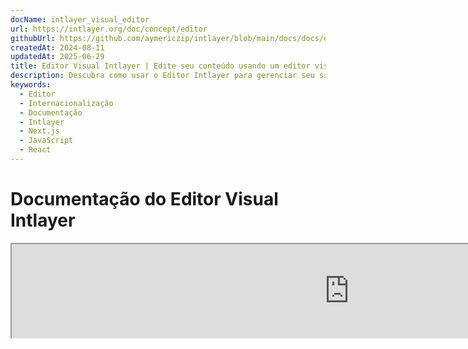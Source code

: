 ```yaml
---
docName: intlayer_visual_editor
url: https://intlayer.org/doc/concept/editor
githubUrl: https://github.com/aymericzip/intlayer/blob/main/docs/docs/en/intlayer_visual_editor.md
createdAt: 2024-08-11
updatedAt: 2025-06-29
title: Editor Visual Intlayer | Edite seu conteúdo usando um editor visual
description: Descubra como usar o Editor Intlayer para gerenciar seu site multilíngue. Siga os passos nesta documentação online para configurar seu projeto em poucos minutos.
keywords:
  - Editor
  - Internacionalização
  - Documentação
  - Intlayer
  - Next.js
  - JavaScript
  - React
---
```


# Documentação do Editor Visual Intlayer

<iframe title="Visual Editor + CMS for Your Web App: Intlayer Explained" class="m-auto aspect-[16/9] w-full overflow-hidden rounded-lg border-0" allow="autoplay; gyroscope;" loading="lazy" width="1080" height="auto" src="https://www.youtube.com/embed/UDDTnirwi_4?autoplay=0&amp;origin=http://intlayer.org&amp;controls=0&amp;rel=1"/>

O Editor Visual Intlayer é uma ferramenta que envolverá seu site para interagir com seus arquivos de declaração de conteúdo usando um editor visual.

![Interface do Editor Visual Intlayer](https://github.com/aymericzip/intlayer/blob/main/docs/assets/visual_editor.gif)

O pacote `intlayer-editor` é baseado no Intlayer e está disponível para aplicações JavaScript, como React (Create React App), Vite + React e Next.js.

## Editor visual vs CMS

O Editor Visual Intlayer é uma ferramenta que permite gerenciar seu conteúdo em um editor visual para dicionários locais. Uma vez feita uma alteração, o conteúdo será substituído na base de código. Isso significa que a aplicação será reconstruída e a página será recarregada para exibir o novo conteúdo.

Em contraste, o [Intlayer CMS](https://github.com/aymericzip/intlayer/blob/main/docs/docs/pt/intlayer_CMS.md) é uma ferramenta que permite gerenciar seu conteúdo em um editor visual para dicionários remotos. Uma vez feita uma alteração, o conteúdo **não** impactará sua base de código. E o site exibirá automaticamente o conteúdo alterado.

## Integrar o Intlayer na sua aplicação

Para mais detalhes sobre como integrar o Intlayer, consulte a seção relevante abaixo:

### Integração com Next.js

Para integração com Next.js, consulte o [guia de configuração](https://github.com/aymericzip/intlayer/blob/main/docs/docs/pt/intlayer_with_nextjs_15.md).

### Integração com Create React App

Para integração com Create React App, consulte o [guia de configuração](https://github.com/aymericzip/intlayer/blob/main/docs/docs/pt/intlayer_with_create_react_app.md).

### Integração com Vite + React

Para integração com Vite + React, consulte o [guia de configuração](https://github.com/aymericzip/intlayer/blob/main/docs/docs/pt/intlayer_with_vite+react.md).

## Como o Editor Intlayer Funciona

O editor visual em uma aplicação inclui duas coisas:

- Uma aplicação frontend que exibirá seu site em um iframe. Se seu site usa o Intlayer, o editor visual detectará automaticamente seu conteúdo e permitirá que você interaja com ele. Uma vez feita uma modificação, você poderá baixar suas alterações.

- Após clicar no botão de download, o editor visual enviará uma solicitação ao servidor para substituir seus arquivos de declaração de conteúdo pelo novo conteúdo (onde quer que esses arquivos estejam declarados em seu projeto).

> Observe que, por enquanto, o Editor Intlayer gravará seus arquivos de declaração de conteúdo como arquivos JSON.

## Instalação

Depois que o Intlayer estiver configurado em seu projeto, basta instalar o `intlayer-editor` como uma dependência de desenvolvimento:

```bash packageManager="npm"
npm install intlayer-editor --save-dev
```

```bash packageManager="yarn"
yarn add intlayer-editor --save-dev
```

```bash packageManager="pnpm"
pnpm add intlayer-editor --save-dev
```

## Configuração

No arquivo de configuração do Intlayer, você pode personalizar as configurações do editor:

```typescript fileName="intlayer.config.ts" codeFormat="typescript"
import type { IntlayerConfig } from "intlayer";

const config: IntlayerConfig = {
  // ... outras configurações
  editor: {
    /**
     * Obrigatório
     * A URL da aplicação.
     * Esta é a URL alvo do editor visual.
     * Exemplo: 'http://localhost:3000'
     */
    applicationURL: process.env.INTLAYER_APPLICATION_URL,
    /**
     * Opcional
     * Padrão como `true`. Se `false`, o editor está inativo e não pode ser acessado.
     * Pode ser usado para desativar o editor em ambientes específicos por razões de segurança, como produção.
     */
    enabled: process.env.INTLAYER_ENABLED,
    /**
     * Opcional
     * Padrão como `8000`.
     * A porta do servidor do editor.
     */
    port: process.env.INTLAYER_PORT,
    /**
     * Opcional
     * Padrão como "http://localhost:8000"
     * A URL do servidor do editor.
     */
    editorURL: process.env.INTLAYER_EDITOR_URL,
  },
};

export default config;
```

```javascript fileName="intlayer.config.mjs" codeFormat="esm"
/** @type {import('intlayer').IntlayerConfig} */
const config = {
  // ... outras configurações
  editor: {
    /**
     * Obrigatório
     * A URL da aplicação.
     * Esta é a URL alvo do editor visual.
     * Exemplo: 'http://localhost:3000'
     */
    applicationURL: process.env.INTLAYER_APPLICATION_URL,
    /**
     * Opcional
     * Padrão como `true`. Se `false`, o editor está inativo e não pode ser acessado.
     * Pode ser usado para desativar o editor em ambientes específicos por razões de segurança, como produção.
     */
    enabled: process.env.INTLAYER_ENABLED,
    /**
     * Opcional
     * Padrão como `8000`.
     * A porta usada pelo servidor do editor visual.
     */
    port: process.env.INTLAYER_PORT,
    /**
     * Opcional
     * Padrão como "http://localhost:8000"
     * A URL do servidor do editor para acessar a partir da aplicação. Usado para restringir as origens que podem interagir com a aplicação por razões de segurança. Se definido como `'*'`, o editor é acessível de qualquer origem. Deve ser configurado se a porta for alterada ou se o editor estiver hospedado em um domínio diferente.
     */
    editorURL: process.env.INTLAYER_EDITOR_URL,
  },
};

export default config;
```

```javascript fileName="intlayer.config.cjs" codeFormat="commonjs"
/** @type {import('intlayer').IntlayerConfig} */
const config = {
  // ... outras configurações
  editor: {
    /**
     * Obrigatório
     * A URL da aplicação.
     * Esta é a URL alvo do editor visual.
     */
    applicationURL: process.env.INTLAYER_APPLICATION_URL,
    /**
     * Opcional
     * Padrão como `8000`.
     * A porta do servidor do editor.
     */
    port: process.env.INTLAYER_PORT,
    /**
     * Opcional
     * Padrão como "http://localhost:8000"
     * A URL do servidor do editor.
     */
    editorURL: process.env.INTLAYER_EDITOR_URL,
    /**
     * Opcional
     * Padrão como `true`. Se `false`, o editor está inativo e não pode ser acessado.
     * Pode ser usado para desativar o editor em ambientes específicos por razões de segurança, como produção.
     */
    enabled: process.env.INTLAYER_ENABLED,
  },
};

module.exports = config;
```

> Para ver todos os parâmetros disponíveis, consulte a [documentação de configuração](https://github.com/aymericzip/intlayer/blob/main/docs/docs/pt/configuration.md).

## Usando o Editor

1. Quando o editor estiver instalado, você pode iniciá-lo usando o seguinte comando:

   ```bash packageManager="npm"
   npx intlayer-editor start
   ```

   ```bash packageManager="yarn"
   yarn intlayer-editor start
   ```

   ```bash packageManager="pnpm"
   pnpm intlayer-editor start
   ```

   > **Observe que você deve executar sua aplicação em paralelo.** A URL da aplicação deve corresponder à que você configurou no editor (`applicationURL`).

2. Em seguida, abra a URL fornecida. Por padrão `http://localhost:8000`.

   Você pode visualizar cada campo indexado pelo Intlayer passando o cursor sobre seu conteúdo.

   ![Passando o cursor sobre o conteúdo](https://github.com/aymericzip/intlayer/blob/main/docs/assets/intlayer_editor_hover_content.png)

3. Se o seu conteúdo estiver destacado, você pode pressioná-lo por um longo tempo para exibir a gaveta de edição.

## Depuração

Se você encontrar problemas com o editor visual, verifique o seguinte:

- O editor visual e a aplicação estão em execução.

- As configurações do [`editor`](https://intlayer.org/doc/concept/configuration#editor-configuration) estão corretamente definidas no arquivo de configuração do Intlayer.

  - Campos obrigatórios:
    - A URL da aplicação deve corresponder à que você configurou no editor (`applicationURL`).

- O editor visual usa um iframe para exibir seu site. Certifique-se de que a Política de Segurança de Conteúdo (CSP) do seu site permite a URL do CMS como `frame-ancestors` ('http://localhost:8000' por padrão). Verifique o console do editor para quaisquer erros.
